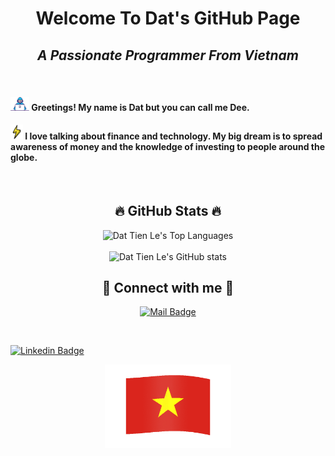 <h1 align="center">Welcome To Dat's GitHub Page</h1>
<h2 align="center"><i>A Passionate Programmer From Vietnam</i></h2>

<br>

#### <img src="./images/developer-mini.gif" alt="Developer Icon" width="30"/> Greetings! My name is Dat but you can call me Dee.

#### <img src="./images/lighting.gif" alt="Lightning Icon" width="20"/> I love talking about finance and technology. My big dream is to spread awareness of money and the knowledge of investing to people around the globe.

<br>

<h2 align="center">🔥 GitHub Stats 🔥</h2>

<div align="center">
  <img src="https://readme-stats.clckblog.space/api/top-langs/?username=letiendat1002&langs_count=6&layout=compact&theme=transparent&env=PAT_1" alt="Dat Tien Le's Top Languages"/>
</div>

<br>

<div align="center">
  <img src="https://readme-stats.clckblog.space/api?username=letiendat1002&card_width=400&show_icons=true&count_private=true&theme=transparent&env=PAT_1" alt="Dat Tien Le's GitHub stats"/>
</div>


<h2 align="center">🤝 Connect with me 🤝</h2>

<p align="center">
  <a href="mailto:letiendat1002@gmail.com" target="blank">
    <img src="https://img.shields.io/badge/Mail-letiendat1002-c0392b?style=flat&labelColor=c0392b&logo=gmail&logoColor=white" alt="Mail Badge"/>
  </a>

  &nbsp;

  <a href="https://www.linkedin.com/in/letiendat1002" target="blank">
    <img src="https://img.shields.io/badge/Linkedin-letiendat1002-0e76a8?style=flat&labelColor=0e76a8&logo=linkedin&logoColor=white" alt="Linkedin Badge"/>
  </a>
</p>

<div align="center">
  <img width="40%" src="./images/Flag_of_Vietnam-Animated.gif" alt="Vietnam Flag"/>
</div>
